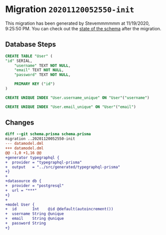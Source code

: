 # Migration `20201120052550-init`

This migration has been generated by Stevemmmmmm at 11/19/2020, 9:25:50 PM.
You can check out the [state of the schema](./schema.prisma) after the migration.

## Database Steps

```sql
CREATE TABLE "User" (
"id" SERIAL,
    "username" TEXT NOT NULL,
    "email" TEXT NOT NULL,
    "password" TEXT NOT NULL,

    PRIMARY KEY ("id")
)

CREATE UNIQUE INDEX "User.username_unique" ON "User"("username")

CREATE UNIQUE INDEX "User.email_unique" ON "User"("email")
```

## Changes

```diff
diff --git schema.prisma schema.prisma
migration ..20201120052550-init
--- datamodel.dml
+++ datamodel.dml
@@ -1,0 +1,16 @@
+generator typegraphql {
+  provider = "typegraphql-prisma"
+  output   = "../src/generated/typegraphql-prisma"
+}
+
+datasource db {
+  provider = "postgresql"
+  url = "***"
+}
+
+model User {
+  id       Int    @id @default(autoincrement())
+  username String @unique
+  email    String @unique
+  password String
+}
```


